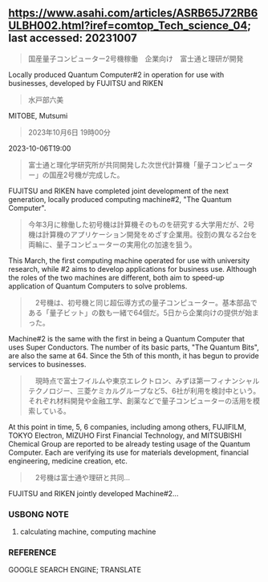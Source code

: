## https://www.asahi.com/articles/ASRB65J72RB6ULBH002.html?iref=comtop_Tech_science_04; last accessed: 20231007

> 国産量子コンピューター2号機稼働　企業向け　富士通と理研が開発

Locally produced Quantum Computer#2 in operation for use with businesses, developed by FUJITSU and RIKEN

> 水戸部六美

MITOBE, Mutsumi

> 2023年10月6日 19時00分

2023-10-06T19:00

> 富士通と理化学研究所が共同開発した次世代計算機「量子コンピューター」の国産2号機が完成した。

FUJITSU and RIKEN have completed joint development of the next generation, locally produced computing machine#2, "The Quantum Computer".

> 今年3月に稼働した初号機は計算機そのものを研究する大学用だが、2号機は計算機のアプリケーション開発をめざす企業用。役割の異なる2台を両輪に、量子コンピューターの実用化の加速を狙う。

This March, the first computing machine operated for use with university research, while #2 aims to develop applications for business use. Although the roles of the two machines are different, both aim to speed-up application of Quantum Computers to solve problems.

>　2号機は、初号機と同じ超伝導方式の量子コンピューター。基本部品である「量子ビット」の数も一緒で64個だ。5日から企業向けの提供が始まった。

Machine#2 is the same with the first in being a Quantum Computer that uses Super Conductors. The number of its basic parts, "The Quantum Bits", are also the same at 64. Since the 5th of this month, it has begun to provide services to businesses. 

>　現時点で富士フイルムや東京エレクトロン、みずほ第一フィナンシャルテクノロジー、三菱ケミカルグループなど5、6社が利用を検討中という。それぞれ材料開発や金融工学、創薬などで量子コンピューターの活用を模索している。

At this point in time, 5, 6 companies, including among others, FUJIFILM, TOKYO Electron, MIZUHO First Financial Technology, and MITSUBISHI Chemical Group are reported to be already testing usage of the Quantum Computer. Each are verifying its use for materials development, financial engineering, medicine creation, etc.

>　2号機は富士通や理研と共同…

FUJITSU and RIKEN jointly developed Machine#2...

### USBONG NOTE

1) calculating machine, computing machine

### REFERENCE

GOOGLE SEARCH ENGINE; TRANSLATE
